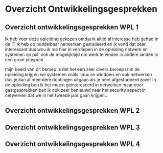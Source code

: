 # Overzicht Ontwikkelingsgesprekken

## Overzicht ontwikkelingsgesprekken WPL 1
Ik heb voor deze opleiding gekozen omdat ik altijd al interesse heb gehad in de IT
ik heb op middelbaar netwerken gestudeerd en ik vond dat zeer interessant dus wou ik me hier in verdiepen in de 
opleiding netwerk en systemen op pxl.
ook de mogelijkhijd om werk te vinden in andere landen is een groot pluspunt.

mijn beeld van dit beroep is dat het een zeer divers beroep is
in de opleiding krijgen we systemen zoals linux en windows 
en ook netwerken dus je kan al meerdere richtingen uitgaan als je bent afgestudeerd 
zover in de opleiding ben ik het meest geintereseerd in netwerken maar door gastgesprekken 
ben ik ook zeer benieuwd naar het security aspect in netwerken dat we in het tweede jaar gaan krijgen..

## Overzicht ontwikkelingsgesprekken WPL 2

## Overzicht ontwikkelingsgesprekken WPL 3

## Overzicht ontwikkelingsgesprekken WPL 4
